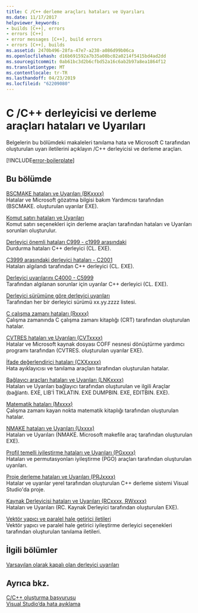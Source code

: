 ```yaml
---
title: C /C++ derleme araçları hataları ve Uyarıları
ms.date: 11/17/2017
helpviewer_keywords:
- builds [C++], errors
- errors [C++]
- error messages [C++], build errors
- errors [C++], builds
ms.assetid: 2470b496-28fa-47e7-a238-a086d99b06ca
ms.openlocfilehash: d16b691592a7b35a08bc02a0214f5415bd4ad2dd
ms.sourcegitcommit: 0ab61bc3d2b6cfbd52a16c6ab2b97a8ea1864f12
ms.translationtype: MT
ms.contentlocale: tr-TR
ms.lasthandoff: 04/23/2019
ms.locfileid: "62209080"
---
```

# <a name="cc-compiler-and-build-tools-errors-and-warnings"></a>C /C++ derleyicisi ve derleme araçları hataları ve Uyarıları

Belgelerin bu bölümdeki makaleleri tanılama hata ve Microsoft C tarafından oluşturulan uyarı iletilerini açıklayın /C++ derleyicisi ve derleme araçları.

[!INCLUDE[error-boilerplate](../includes/error-boilerplate.md)]

## <a name="in-this-section"></a>Bu bölümde

[BSCMAKE hataları ve Uyarıları (BKxxxx)](../tool-errors/bscmake-errors-bk1500-through-bk4505.md) \
Hatalar ve Microsoft gözatma bilgisi bakım Yardımcısı tarafından (BSCMAKE. oluşturulan uyarılar EXE).

[Komut satırı hataları ve Uyarıları](../tool-errors/command-line-errors-d8000-through-d9999.md) \
Komut satırı seçenekleri için derleme araçları tarafından hataları ve Uyarıları sorunları oluşturulur.

[Derleyici önemli hataları C999 - c1999 arasındaki](../compiler-errors-1/compiler-fatal-errors-c999-through-c1999.md) \
Durdurma hataları C++ derleyici (CL. EXE).

[C3999 arasındaki derleyici hataları - C2001](../compiler-errors-1/compiler-errors-c2001-through-c2099.md) \
Hataları algılandı tarafından C++ derleyici (CL. EXE).

[Derleyici uyarılarını C4000 - C5999](../compiler-warnings/compiler-warnings-c4000-through-c4199.md) \
Tarafından algılanan sorunlar için uyarılar C++ derleyici (CL. EXE).

[Derleyici sürümüne göre derleyici uyarıları](../compiler-warnings/compiler-warnings-by-compiler-version.md) \
Tarafından her bir derleyici sürümü xx.yy.zzzz listesi.

[C çalışma zamanı hataları (Rxxxx)](../tool-errors/c-runtime-errors-r6002-through-r6035.md) \
Çalışma zamanında C çalışma zamanı kitaplığı (CRT) tarafından oluşturulan hatalar.

[CVTRES hataları ve Uyarıları (CVTxxxx)](../tool-errors/cvtres-errors-cvt1100-through-cvt4001.md) \
Hatalar ve Microsoft kaynak dosyası COFF nesnesi dönüştürme yardımcı programı tarafından (CVTRES. oluşturulan uyarılar EXE).

[İfade değerlendirici hataları (CXXxxxx)](../tool-errors/expression-evaluator-errors-cxx0000-through-cxx0072.md) \
Hata ayıklayıcısı ve tanılama araçları tarafından oluşturulan hatalar.

[Bağlayıcı araçları hataları ve Uyarıları (LNKxxxx)](../tool-errors/linker-tools-errors-and-warnings.md) \
Hataları ve Uyarıları bağlayıcı tarafından oluşturulan ve ilgili Araçlar (bağlantı. EXE, LIB'İ TIKLATIN. EXE DUMPBIN. EXE, EDITBIN. EXE).

[Matematik hataları (Mxxxx)](../tool-errors/math-errors-m6101-through-m6205.md) \
Çalışma zamanı kayan nokta matematik kitaplığı tarafından oluşturulan hatalar.

[NMAKE hataları ve Uyarıları (Uxxxx)](../tool-errors/nmake-errors-u1000-through-u4011.md) \
Hataları ve Uyarıları (NMAKE. Microsoft makefile araç tarafından oluşturulan EXE).

[Profil temelli iyileştirme hataları ve Uyarıları (PGxxxx)](../tool-errors/profile-guided-optimization-errors-and-warnings.md) \
Hataları ve permutasyonları iyileştirme (PGO) araçları tarafından oluşturulan uyarıları.

[Proje derleme hataları ve Uyarıları (PRJxxxx)](../tool-errors/project-build-errors-and-warnings-prjxxxx.md) \
Hatalar ve uyarılar yerel tarafından oluşturulan C++ derleme sistemi Visual Studio'da proje.

[Kaynak Derleyicisi hataları ve Uyarıları (RCxxxx, RWxxxx)](../tool-errors/resource-compiler-errors-rc1000-through-rc4413.md) \
Hataları ve Uyarıları (RC. Kaynak Derleyici tarafından oluşturulan EXE).

[Vektör yapıcı ve paralel hale getirici iletileri](../tool-errors/vectorizer-and-parallelizer-messages.md) \
Vektör yapıcı ve paralel hale getirici iyileştirme derleyici seçenekleri tarafından oluşturulan tanılama iletileri.

## <a name="related-sections"></a>İlgili bölümler

[Varsayılan olarak kapalı olan derleyici uyarıları](../../preprocessor/compiler-warnings-that-are-off-by-default.md)

## <a name="see-also"></a>Ayrıca bkz.

[C/C++ oluşturma başvurusu](../../build/reference/c-cpp-building-reference.md) \
[Visual Studio’da hata ayıklama](/visualstudio/debugger/debugging-in-visual-studio)